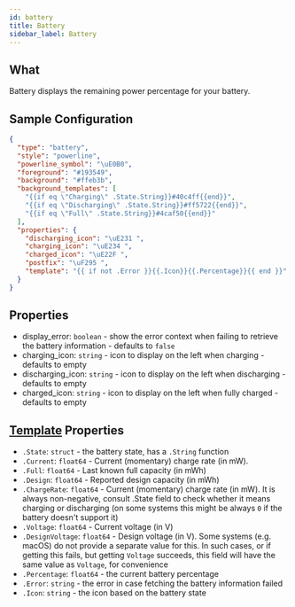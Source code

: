 ```yaml
---
id: battery
title: Battery
sidebar_label: Battery
---
```


## What

Battery displays the remaining power percentage for your battery.

## Sample Configuration

```json
{
  "type": "battery",
  "style": "powerline",
  "powerline_symbol": "\uE0B0",
  "foreground": "#193549",
  "background": "#ffeb3b",
  "background_templates": [
    "{{if eq \"Charging\" .State.String}}#40c4ff{{end}}",
    "{{if eq \"Discharging\" .State.String}}#ff5722{{end}}",
    "{{if eq \"Full\" .State.String}}#4caf50{{end}}"
  ],
  "properties": {
    "discharging_icon": "\uE231 ",
    "charging_icon": "\uE234 ",
    "charged_icon": "\uE22F ",
    "postfix": "\uF295 ",
    "template": "{{ if not .Error }}{{.Icon}}{{.Percentage}}{{ end }}"
  }
}
```

## Properties

- display_error: `boolean` - show the error context when failing to retrieve the battery information - defaults to `false`
- charging_icon: `string` - icon to display on the left when charging - defaults to empty
- discharging_icon: `string` - icon to display on the left when discharging - defaults to empty
- charged_icon: `string` - icon to display on the left when fully charged - defaults to empty

## [Template][templates] Properties

- `.State`: `struct` - the battery state, has a `.String` function
- `.Current`: `float64` - Current (momentary) charge rate (in mW).
- `.Full`: `float64` - Last known full capacity (in mWh)
- `.Design`: `float64` - Reported design capacity (in mWh)
- `.ChargeRate`: `float64` - Current (momentary) charge rate (in mW). It is always non-negative, consult .State
field to check whether it means charging or discharging (on some systems this might be always `0` if the battery
doesn't support it)
- `.Voltage`: `float64` - Current voltage (in V)
- `.DesignVoltage`: `float64` - Design voltage (in V). Some systems (e.g. macOS) do not provide a separate
value for this. In such cases, or if getting this fails, but getting `Voltage` succeeds, this field will have
the same value as `Voltage`, for convenience
- `.Percentage`: `float64` - the current battery percentage
- `.Error`: `string` - the error in case fetching the battery information failed
- `.Icon`: `string` - the icon based on the battery state

[colors]: /docs/config-colors
[battery]: https://github.com/distatus/battery/blob/master/battery.go#L78
[templates]: /docs/config-templates
